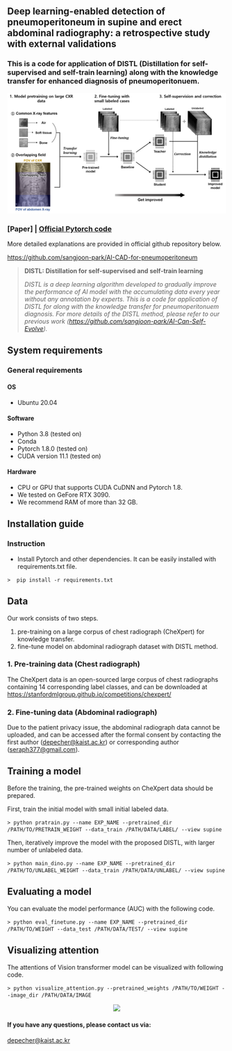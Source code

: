 ## Deep learning-enabled detection of pneumoperitoneum in supine and erect abdominal radiography: a retrospective study with external validations
### This is a code for application of DISTL (Distillation for self-supervised and self-train learning) along with the knowledge transfer for enhanced diagnosis of pneumoperitonuem.

<div align="center">
  <img src="./assets/teaser.png">
</div>

### [Paper] | [Official Pytorch code](https://github.com/sangjoon-park/AI-CAD-for-pneumoperitoneum)
More detailed explanations are provided in official github repository below.

https://github.com/sangjoon-park/AI-CAD-for-pneumoperitoneum

> **DISTL: Distillation for self-supervised and self-train learning**<br>
>
> *DISTL is a deep learning algorithm developed to gradually improve the performance of AI model with the accumulating data every year without any annotation by experts. This is a code for application of DISTL for along with the knowledge transfer for pneumoperitonuem diagnosis. For more details of the DISTL method, please refer to our previous work (https://github.com/sangjoon-park/AI-Can-Self-Evolve).*

## System requirements
### General requirements
#### OS
* Ubuntu 20.04

#### Software
* Python 3.8 (tested on)
* Conda
* Pytorch 1.8.0 (tested on)
* CUDA version 11.1 (tested on)

#### Hardware
* CPU or GPU that supports CUDA CuDNN and Pytorch 1.8.
* We tested on GeFore RTX 3090.
* We recommend RAM of more than 32 GB.

## Installation guide
### Instruction
* Install Pytorch and other dependencies. It can be easily installed with requirements.txt file.
```
>  pip install -r requirements.txt
```

## Data
Our work consists of two steps. 
1. pre-training on a large corpus of chest radiograph (CheXpert) for knowledge transfer.
2. fine-tune model on abdominal radiograph dataset with DISTL method.

### 1. Pre-training data (Chest radiograph)

The CheXpert data is an open-sourced large corpus of chest radiographs containing 14 corresponding label classes, and can be downloaded at https://stanfordmlgroup.github.io/competitions/chexpert/

### 2. Fine-tuning data (Abdominal radiograph)

Due to the patient privacy issue, the abdominal radiograph data cannot be uploaded, and can be accessed after the formal consent by contacting the first author (depecher@kaist.ac.kr) or corresponding author (seraph377@gmail.com).

## Training a model

Before the training, the pre-trained weights on CheXpert data should be prepared.

First, train the initial model with small initial labeled data.
```
> python pratrain.py --name EXP_NAME --pretrained_dir /PATH/TO/PRETRAIN_WEIGHT --data_train /PATH/DATA/LABEL/ --view supine
```
Then, iteratively improve the model with the proposed DISTL, with larger number of unlabeled data.

```
> python main_dino.py --name EXP_NAME --pretrained_dir /PATH/TO/UNLABEL_WEIGHT --data_train /PATH/DATA/UNLABEL/ --view supine
```

## Evaluating a model
You can evaluate the model performance (AUC) with the following code.
```
> python eval_finetune.py --name EXP_NAME --pretrained_dir /PATH/TO/WEIGHT --data_test /PATH/DATA/TEST/ --view supine
```

## Visualizing attention
The attentions of Vision transformer model can be visualized with following code.
```
> python visualize_attention.py --pretrained_weights /PATH/TO/WEIGHT --image_dir /PATH/DATA/IMAGE
```

<div align="center">
  <img src="./assets/result.png">
</div>

#### If you have any questions, please contact us via:
depecher@kaist.ac.kr

